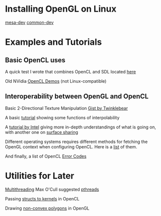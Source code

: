 # Installing OpenGL on Linux
[mesa-dev](https://superuser.com/questions/1099227/installing-opengl-in-linux)
[common-dev](https://askubuntu.com/questions/795647/how-to-install-opengl-4-0-or-4-5-for-developing)


# Examples and Tutorials
## Basic OpenCL uses
A quick test I wrote that combines OpenCL and SDL located [here](https://gist.github.com/Masteralan/5095f99b3afc7087ddb46ef8cfb20bb3)

Old NVidia [OpenCL Demos](https://developer.nvidia.com/opencl) (not Linux-compatible)


## Interoperability between OpenGL and OpenCL
Basic 2-Directional Texture Manipulation [Gist by Twinklebear](https://gist.github.com/Twinklebear/5393665)

A basic [tutorial](http://www.cmsoft.com.br/opencl-tutorial/openclopengl-interoperation-textures/) showing some functions of interpolability

A [tutorial by Intel](https://software.intel.com/content/www/us/en/develop/articles/opencl-and-opengl-interoperability-tutorial.html) giving more in-depth understandings of what is going on, with another one on [surface sharing](https://software.intel.com/content/www/us/en/develop/articles/sharing-surfaces-between-opencl-and-opengl-43-on-intel-processor-graphics-using-implicit.html)


Different operating systems requires different methods for fetching the OpenGL context when configuring OpenCL. Here is a [list](https://github.com/glfw/glfw/issues/104) of them.

And finally, a list of OpenCL [Error Codes](https://streamhpc.com/blog/2013-04-28/opencl-error-codes/)


# Utilities for Later
[Multithreading](https://stackoverflow.com/questions/21663555/run-two-functions-at-the-same-time)
Max O'Cull suggested [pthreads](https://randu.org/tutorials/threads/)

Passing [structs to kernels](https://stackoverflow.com/questions/52009087/passing-c-structures-to-opencl-kernel) in OpenCL

Drawing [non-convex polygons](https://stackoverflow.com/questions/25422846/how-to-force-opengl-to-draw-a-non-convex-filled-polygon) in OpenGL